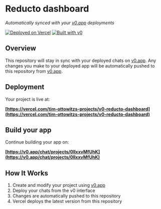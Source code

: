 # Reducto dashboard

*Automatically synced with your [v0.app](https://v0.app) deployments*

[![Deployed on Vercel](https://img.shields.io/badge/Deployed%20on-Vercel-black?style=for-the-badge&logo=vercel)](https://vercel.com/tim-ottowitzs-projects/v0-reducto-dashboard)
[![Built with v0](https://img.shields.io/badge/Built%20with-v0.app-black?style=for-the-badge)](https://v0.app/chat/projects/0IlxxvMfUhK)

## Overview

This repository will stay in sync with your deployed chats on [v0.app](https://v0.app).
Any changes you make to your deployed app will be automatically pushed to this repository from [v0.app](https://v0.app).

## Deployment

Your project is live at:

**[https://vercel.com/tim-ottowitzs-projects/v0-reducto-dashboard](https://vercel.com/tim-ottowitzs-projects/v0-reducto-dashboard)**

## Build your app

Continue building your app on:

**[https://v0.app/chat/projects/0IlxxvMfUhK](https://v0.app/chat/projects/0IlxxvMfUhK)**

## How It Works

1. Create and modify your project using [v0.app](https://v0.app)
2. Deploy your chats from the v0 interface
3. Changes are automatically pushed to this repository
4. Vercel deploys the latest version from this repository